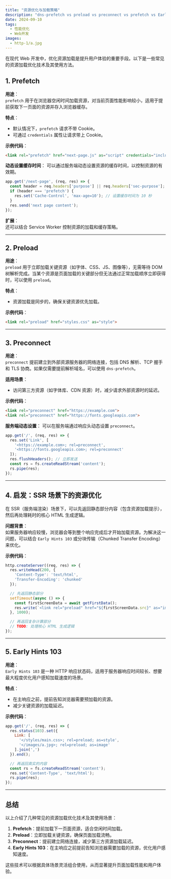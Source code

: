 ```yaml
---
title: "资源优化与加载策略"
description: "dns-prefetch vs preload vs preconnect vs prefetch vs Early Hints 103"
date: 2024-09-10
tags:
  - 性能优化
  - Web开发
images:
  - http-1/a.jpg
---
```

在现代 Web 开发中，优化资源加载是提升用户体验的重要手段。以下是一些常见的资源加载优化技术及其使用方法。

## **1. Prefetch**

**用途**：  
`prefetch` 用于在浏览器空闲时间加载资源，对当前页面性能影响较小，适用于提前获取下一页面的资源并存入浏览器缓存。

**特点**：
- 默认情况下，`prefetch` 请求不带 Cookie。
- 可通过 `credentials` 属性让请求带上 Cookie。

**示例代码**：
```html
<link rel="prefetch" href="next-page.js" as="script" credentials="include">
```

**动态设置缓存时间**：
可以通过服务端动态设置资源的缓存时间，以控制资源的有效期。
```js
app.get('/next-page', (req, res) => {
  const header = req.headers['purpose'] || req.headers['sec-purpose'];
  if (header === 'prefetch') {
    res.set('Cache-Control', 'max-age=10'); // 设置缓存时间为 10 秒
  }
  res.send('next page content');
});
```

**扩展**：  
还可以结合 Service Worker 控制资源的加载和缓存策略。

---

## **2. Preload**

**用途**：  
`preload` 用于立即加载关键资源（如字体、CSS、JS、图像等），无需等待 DOM 树解析完成。当某个资源是页面加载的关键部分但无法通过正常加载顺序立即获得时，可以使用 `preload`。

**特点**：
- 资源加载是同步的，确保关键资源优先加载。

**示例代码**：
```html
<link rel="preload" href="styles.css" as="style">
```

---

## **3. Preconnect**

**用途**：  
`preconnect` 提前建立到外部资源服务器的网络连接，包括 DNS 解析、TCP 握手和 TLS 协商。如果仅需要提前解析域名，可以使用 `dns-prefetch`。

**适用场景**：
- 访问第三方资源（如字体库、CDN 资源）时，减少请求外部资源时的延迟。

**示例代码**：
```html
<link rel="preconnect" href="https://example.com">
<link rel="preconnect" href="https://fonts.googleapis.com">
```

**服务端动态设置**：
可以在服务端通过响应头动态设置 `preconnect`。
```js
app.get('/', (req, res) => {
  res.set('Link', [
    '<https://example.com>; rel=preconnect',
    '<https://fonts.googleapis.com>; rel=preconnect'
  ]);
  res.flushHeaders(); // 立即发送
  const rs = fs.createReadStream('content');
  rs.pipe(res);
});
```

---

## **4. 启发：SSR 场景下的资源优化**

在 SSR（服务端渲染）场景下，可以先返回静态部分内容（包含资源加载提示），然后再处理耗时的核心 HTML 生成逻辑。

**问题背景**：  
如果服务器响应较慢，浏览器会等到整个响应完成后才开始加载资源。为解决这一问题，可以结合 `Early Hints 103` 或分块传输（Chunked Transfer Encoding）来优化。

**示例代码**：
```js
http.createServer((req, res) => {
  res.writeHead(200, {
    'Content-Type': 'text/html',
    'Transfer-Encoding': 'chunked'
  });

  // 先返回静态部分
  setTimeout(async () => {
    const firstScreenData = await getFirstData();
    res.write(`<link rel="preload" href="${firstScreenData.src}" as="image">`);
  }, 1000);

  // 再返回复杂计算部分
  // TODO: 处理核心 HTML 生成逻辑
});
```

---

## **5. Early Hints 103**

**用途**：  
`Early Hints 103` 是一种 HTTP 响应状态码，适用于服务器响应时间较长、想要最大程度优化用户感知加载速度的场景。

**特点**：
- 在主响应之前，提前告知浏览器需要预加载的资源。
- 减少关键资源的加载延迟。

**示例代码**：
```js
app.get('/', (req, res) => {
  res.status(103).set({
    Link: [
      '</styles/main.css>; rel=preload; as=style',
      '</images/a.jpg>; rel=preload; as=image'
    ].join(',')
  }).end();

  // 再返回真实的内容
  const rs = fs.createReadStream('content');
  res.set('Content-Type', 'text/html');
  rs.pipe(res);
});
```

---

## **总结**

以上介绍了几种常见的资源加载优化技术及其使用场景：

1. **Prefetch**：提前加载下一页面资源，适合空闲时间加载。
2. **Preload**：立即加载关键资源，确保页面加载流畅。
3. **Preconnect**：提前建立网络连接，减少第三方资源加载延迟。
4. **Early Hints 103**：在主响应之前提前告知浏览器需要加载的资源，优化用户感知速度。

这些技术可以根据具体场景灵活组合使用，从而显著提升页面加载性能和用户体验。
